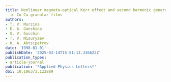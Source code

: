 ```yaml
---
title: Nonlinear magneto-optical Kerr effect and second harmonic generation interferometry
  in Co-Cu granular films
authors:
- T. V. Murzina
- E. A. Ganshina
- S. V. Guschin
- T. V. Misuryaev
- O. A. Aktsipetrov
date: '1998-01-01'
publishDate: '2025-03-14T15:51:13.336622Z'
publication_types:
- article-journal
publication: '*Applied Physics Letters*'
doi: 10.1063/1.122889
---
```

